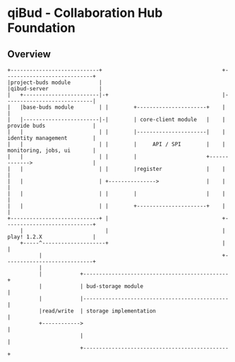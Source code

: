 # qiBud - Collaboration Hub Foundation


## Overview

    +----------------------------+                                      +----------------------------+
    |project-buds module         |                                      |qibud-server                |
    |   +------------------------|-+                                    |----------------------------|
    |   |base-buds module        | |        +----------------------+    |                            |
    |   |------------------------|-|        | core-client module   |    | provide buds               |
    |   |                        | |        |----------------------|    | identity management        |
    |   |                        | |        |     API / SPI        |    | monitoring, jobs, ui       |
    |   |                        | |        |                      +------------->                   |
    |   |                        | |        |register              |    |                            |
    |   |                        | +--------------->               |    |                            |
    |   |                        | |        |                      |    |                            |
    |   |                        | |        +----------------------+    |                            |
    +----------------------------+ |                                    +----------------------------+
        |                          |                                    | play! 1.2.X                |
        +-----^--------------------+                                    |                            |
              |                                                         +----------------------------+
              |
              |            +----------------------------------------------+
              |            | bud-storage module                           |
              |            |----------------------------------------------|
              |read/write  | storage implementation                       |
              +------------>                                              |
                           |                                              |
                           +----------------------------------------------+

